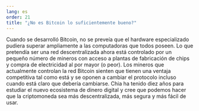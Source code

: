 ```yaml
---
lang: es
order: 21
title: "¿No es Bitcoin lo suficientemente bueno?"
---
```


Cuando se desarrolló Bitcoin, no se preveía que el hardware especializado pudiera superar ampliamente a las computadoras que todos poseen. Lo que pretendía ser una red descentralizada ahora está controlado por un pequeño número de mineros con acceso a plantas de fabricación de chips y compra de electricidad al por mayor (o peor). Los mineros que actualmente controlan la red Bitcoin sienten que tienen una ventaja competitiva tal como está y se oponen a cambiar el protocolo incluso cuando está claro que debería cambiarse. Chia ha tenido diez años para estudiar el nuevo ecosistema de dinero digital y cree que podemos hacer que la criptomoneda sea más descentralizada, más segura y más fácil de usar.
